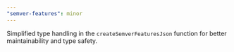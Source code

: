 ```yaml
---
"semver-features": minor
---
```


Simplified type handling in the `createSemverFeaturesJson` function for better maintainability and type safety.

